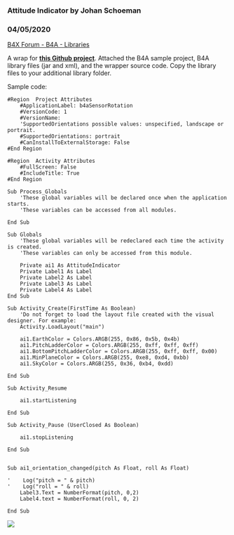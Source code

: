 ### Attitude Indicator by Johan Schoeman
### 04/05/2020
[B4X Forum - B4A - Libraries](https://www.b4x.com/android/forum/threads/115905/)

A wrap for [**this Github project**](https://github.com/kplatfoot/android-rotation-sensor-sample). Attached the B4A sample project, B4A library files (jar and xml), and the wrapper source code. Copy the library files to your additional library folder.  
  
Sample code:  

```B4X
#Region  Project Attributes  
    #ApplicationLabel: b4aSensorRotation  
    #VersionCode: 1  
    #VersionName:  
    'SupportedOrientations possible values: unspecified, landscape or portrait.  
    #SupportedOrientations: portrait  
    #CanInstallToExternalStorage: False  
#End Region  
  
#Region  Activity Attributes  
    #FullScreen: False  
    #IncludeTitle: True  
#End Region  
  
Sub Process_Globals  
    'These global variables will be declared once when the application starts.  
    'These variables can be accessed from all modules.  
  
End Sub  
  
Sub Globals  
    'These global variables will be redeclared each time the activity is created.  
    'These variables can only be accessed from this module.  
  
    Private ai1 As AttitudeIndicator  
    Private Label1 As Label  
    Private Label2 As Label  
    Private Label3 As Label  
    Private Label4 As Label  
End Sub  
  
Sub Activity_Create(FirstTime As Boolean)  
    'Do not forget to load the layout file created with the visual designer. For example:  
    Activity.LoadLayout("main")  
      
    ai1.EarthColor = Colors.ARGB(255, 0x86, 0x5b, 0x4b)  
    ai1.PitchLadderColor = Colors.ARGB(255, 0xff, 0xff, 0xff)  
    ai1.BottomPitchLadderColor = Colors.ARGB(255, 0xff, 0xff, 0x00)  
    ai1.MinPlaneColor = Colors.ARGB(255, 0xe8, 0xd4, 0xbb)  
    ai1.SkyColor = Colors.ARGB(255, 0x36, 0xb4, 0xdd)  
      
End Sub  
  
Sub Activity_Resume  
      
    ai1.startListening  
      
End Sub  
  
Sub Activity_Pause (UserClosed As Boolean)  
      
    ai1.stopListening  
  
End Sub  
  
  
Sub ai1_orientation_changed(pitch As Float, roll As Float)  
      
'    Log("pitch = " & pitch)  
'    Log("roll = " & roll)  
    Label3.Text = NumberFormat(pitch, 0,2)  
    Label4.text = NumberFormat(roll, 0, 2)  
      
End Sub
```

  
  
![](https://www.b4x.com/android/forum/attachments/91276)